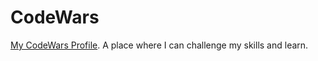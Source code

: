 # CodeWars
[My CodeWars Profile](https://www.codewars.com/users/0reki "Jacob's CodeWars Profile").
A place where I can challenge my skills and learn. 